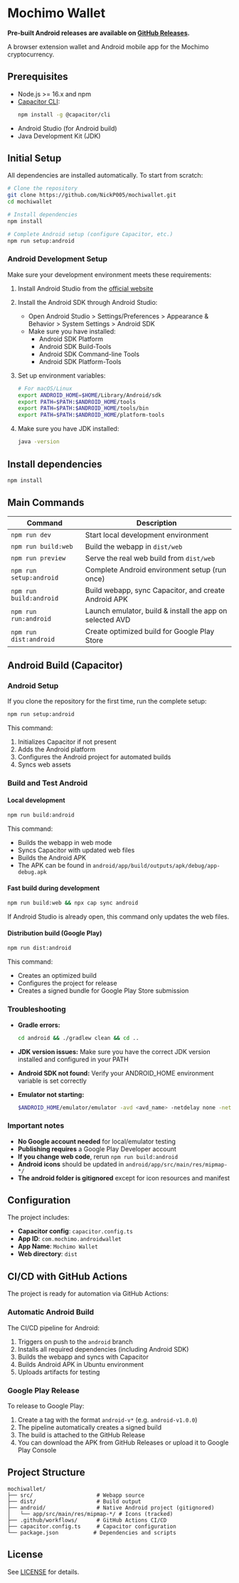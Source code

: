 # Mochimo Wallet
**Pre-built Android releases are available on [GitHub Releases](https://github.com/NickP005/mochiwallet/releases).**

A browser extension wallet and Android mobile app for the Mochimo cryptocurrency.

## Prerequisites

- Node.js >= 16.x and npm
- [Capacitor CLI](https://capacitorjs.com/docs/getting-started):  
  ```sh
  npm install -g @capacitor/cli
  ```
- Android Studio (for Android build)
- Java Development Kit (JDK)

## Initial Setup

All dependencies are installed automatically. To start from scratch:

```sh
# Clone the repository
git clone https://github.com/NickP005/mochiwallet.git
cd mochiwallet

# Install dependencies
npm install

# Complete Android setup (configure Capacitor, etc.)
npm run setup:android
```

### Android Development Setup

Make sure your development environment meets these requirements:

1. Install Android Studio from the [official website](https://developer.android.com/studio)
   
2. Install the Android SDK through Android Studio:
   - Open Android Studio > Settings/Preferences > Appearance & Behavior > System Settings > Android SDK
   - Make sure you have installed:
     - Android SDK Platform
     - Android SDK Build-Tools
     - Android SDK Command-line Tools
     - Android SDK Platform-Tools

3. Set up environment variables:
   ```sh
   # For macOS/Linux
   export ANDROID_HOME=$HOME/Library/Android/sdk
   export PATH=$PATH:$ANDROID_HOME/tools
   export PATH=$PATH:$ANDROID_HOME/tools/bin
   export PATH=$PATH:$ANDROID_HOME/platform-tools
   ```
   
4. Make sure you have JDK installed:
   ```sh
   java -version
   ```

## Install dependencies

```sh
npm install
```

## Main Commands

| Command               | Description                                                             |
|-----------------------|-------------------------------------------------------------------------|
| `npm run dev`         | Start local development environment                                     |
| `npm run build:web`   | Build the webapp in `dist/web`                                          |
| `npm run preview`     | Serve the real web build from `dist/web`                                |
| `npm run setup:android` | Complete Android environment setup (run once)                         |
| `npm run build:android` | Build webapp, sync Capacitor, and create Android APK                   |
| `npm run run:android`   | Launch emulator, build & install the app on selected AVD                     |
| `npm run dist:android` | Create optimized build for Google Play Store                           |

## Android Build (Capacitor)

### Android Setup

If you clone the repository for the first time, run the complete setup:

```sh
npm run setup:android
```

This command:
1. Initializes Capacitor if not present
2. Adds the Android platform
3. Configures the Android project for automated builds
4. Syncs web assets

### Build and Test Android

#### Local development

```sh
npm run build:android
```

This command:
- Builds the webapp in web mode
- Syncs Capacitor with updated web files
- Builds the Android APK
- The APK can be found in `android/app/build/outputs/apk/debug/app-debug.apk`

#### Fast build during development

```sh
npm run build:web && npx cap sync android
```

If Android Studio is already open, this command only updates the web files.

#### Distribution build (Google Play)

```sh
npm run dist:android
```

This command:
- Creates an optimized build
- Configures the project for release
- Creates a signed bundle for Google Play Store submission

### Troubleshooting

- **Gradle errors:**
  ```sh
  cd android && ./gradlew clean && cd ..
  ```

- **JDK version issues:**
  Make sure you have the correct JDK version installed and configured in your PATH

- **Android SDK not found:**
  Verify your ANDROID_HOME environment variable is set correctly

- **Emulator not starting:**
  ```sh
  $ANDROID_HOME/emulator/emulator -avd <avd_name> -netdelay none -netspeed full
  ```

### Important notes

- **No Google account needed** for local/emulator testing
- **Publishing requires** a Google Play Developer account
- **If you change web code**, rerun `npm run build:android`
- **Android icons** should be updated in `android/app/src/main/res/mipmap-*/`
- **The android folder is gitignored** except for icon resources and manifest

## Configuration

The project includes:
- **Capacitor config**: `capacitor.config.ts`
- **App ID**: `com.mochimo.androidwallet`
- **App Name**: `Mochimo Wallet`
- **Web directory**: `dist`

## CI/CD with GitHub Actions

The project is ready for automation via GitHub Actions:

### Automatic Android Build

The CI/CD pipeline for Android:
1. Triggers on push to the `android` branch
2. Installs all required dependencies (including Android SDK)
3. Builds the webapp and syncs with Capacitor
4. Builds Android APK in Ubuntu environment
5. Uploads artifacts for testing

### Google Play Release

To release to Google Play:
1. Create a tag with the format `android-v*` (e.g. `android-v1.0.0`)
2. The pipeline automatically creates a signed build
3. The build is attached to the GitHub Release
4. You can download the APK from GitHub Releases or upload it to Google Play Console

## Project Structure

```
mochiwallet/
├── src/                    # Webapp source
├── dist/                   # Build output
├── android/                # Native Android project (gitignored)
│   └── app/src/main/res/mipmap-*/ # Icons (tracked)
├── .github/workflows/      # GitHub Actions CI/CD
├── capacitor.config.ts     # Capacitor configuration
└── package.json           # Dependencies and scripts
```

## License

See [LICENSE](LICENSE.md) for details.